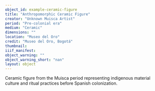 ```yaml
---
object_id: example-ceramic-figure
title: "Anthropomorphic Ceramic Figure"
creator: "Unknown Muisca Artist"
period: "Pre-colonial era"
medium: "Ceramic"
dimensions: ""
location: "Museo del Oro"
credit: "Museo del Oro, Bogotá"
thumbnail: 
iiif_manifest: 
object_warning: ""
object_warning_short: "nan"
layout: object
---
```


Ceramic figure from the Muisca period representing indigenous material culture and ritual practices before Spanish colonization.
